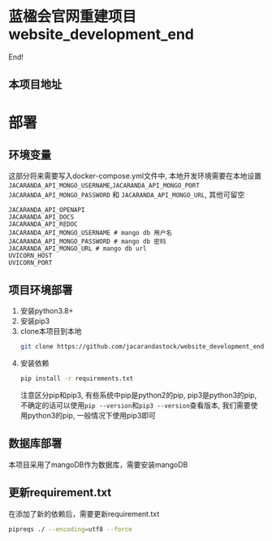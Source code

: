 # 蓝楹会官网重建项目 website_development_end

End!

## 本项目地址

# 部署

## 环境变量

这部分将来需要写入docker-compose.yml文件中, 本地开发环境需要在本地设置`JACARANDA_API_MONGO_USERNAME`,`JACARANDA_API_MONGO_PORT`
`JACARANDA_API_MONGO_PASSWORD` 和 `JACARANDA_API_MONGO_URL`, 其他可留空
```text
JACARANDA_API_OPENAPI  
JACARANDA_API_DOCS
JACARANDA_API_REDOC
JACARANDA_API_MONGO_USERNAME # mango db 用户名
JACARANDA_API_MONGO_PASSWORD # mango db 密码
JACARANDA_API_MONGO_URL # mango db url
UVICORN_HOST
UVICORN_PORT
```

## 项目环境部署

1. 安装python3.8+
2. 安装pip3
3. clone本项目到本地
    ```bash
    git clone https://github.com/jacarandastock/website_development_end.git
    ```
4. 安装依赖
    ```bash
    pip install -r requirements.txt 
    ```
   注意区分pip和pip3, 有些系统中pip是python2的pip, pip3是python3的pip, 不确定的话可以使用`pip --version`和`pip3 --version`查看版本,
   我们需要使用python3的pip, 一般情况下使用pip3即可
## 数据库部署

本项目采用了mangoDB作为数据库，需要安装mangoDB



## 更新requirement.txt

在添加了新的依赖后，需要更新requirement.txt

```bash
pipreqs ./ --encoding=utf8 --force
```
